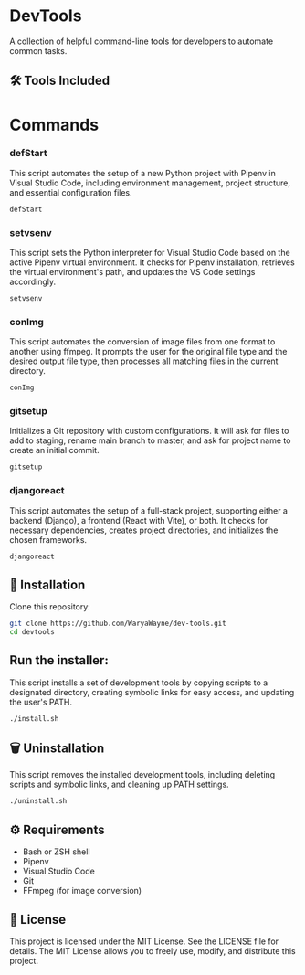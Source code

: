 # DevTools
A collection of helpful command-line tools for developers to automate common tasks.

## 🛠 Tools Included

# Commands

### defStart 
This script automates the setup of a new Python project with Pipenv in Visual Studio Code, including environment management, project structure, and essential configuration files.
```bash
defStart
```

### setvsenv
This script sets the Python interpreter for Visual Studio Code based on the active Pipenv virtual environment. It checks for Pipenv installation, retrieves the virtual environment's path, and updates the VS Code settings accordingly.
```bash
setvsenv
```

### conImg
This script automates the conversion of image files from one format to another using ffmpeg. It prompts the user for the original file type and the desired output file type, then processes all matching files in the current directory.
```bash
conImg
```

### gitsetup
Initializes a Git repository with custom configurations. It will ask for files to add to staging, rename main branch to master, and ask for project name to create an initial commit. 
```bash
gitsetup
```

### djangoreact
This script automates the setup of a full-stack project, supporting either a backend (Django), a frontend (React with Vite), or both. It checks for necessary dependencies, creates project directories, and initializes the chosen frameworks.
```bash
djangoreact
```

## 🚀 Installation
Clone this repository:
```bash
git clone https://github.com/WaryaWayne/dev-tools.git
cd devtools
```

## Run the installer:
This script installs a set of development tools by copying scripts to a designated directory, creating symbolic links for easy access, and updating the user's PATH.
```bash
./install.sh
```

## 🗑 Uninstallation
This script removes the installed development tools, including deleting scripts and symbolic links, and cleaning up PATH settings.
```bash
./uninstall.sh
```

## ⚙️ Requirements
- Bash or ZSH shell
- Pipenv
- Visual Studio Code
- Git
- FFmpeg (for image conversion)

## 📝 License
This project is licensed under the MIT License. See the LICENSE file for details. The MIT License allows you to freely use, modify, and distribute this project.

